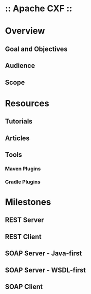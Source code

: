 :: Apache CXF ::
================

# Overview

## Goal and Objectives

## Audience

## Scope

# Resources

## Tutorials

## Articles

## Tools

### Maven Plugins

### Gradle Plugins

# Milestones

## REST Server

## REST Client

## SOAP Server - Java-first

## SOAP Server - WSDL-first

## SOAP Client
